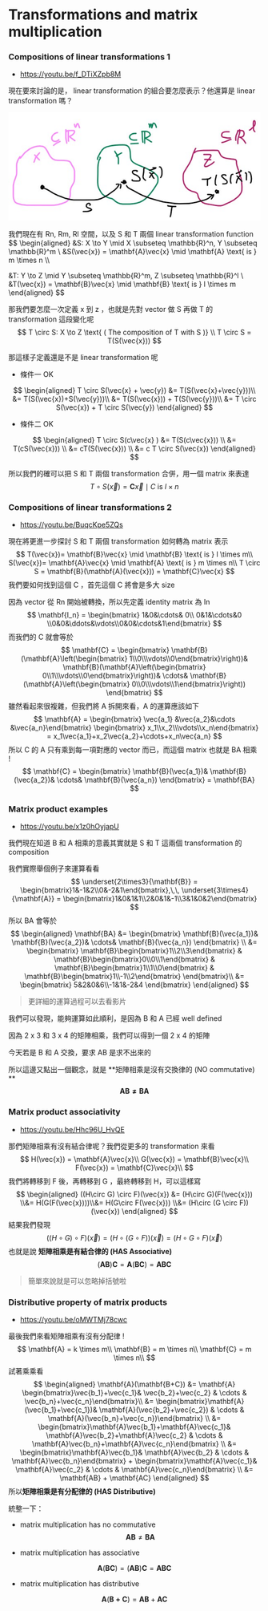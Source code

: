 # Transformations and matrix multiplication

### Compositions of linear transformations 1

- https://youtu.be/f_DTiXZpb8M

現在要來討論的是， linear transformation 的組合要怎麼表示？他還算是 linear transformation 嗎？

![](../.gitbook/assets/transformation_composition.jpg)

我們現在有 Rn, Rm, Rl 空間，以及 S 和 T 兩個 linear transformation function
$$
\begin{aligned}
&S: X \to Y \mid X \subseteq \mathbb{R}^n, Y \subseteq \mathbb{R}^m \\
&S(\vec{x}) = \mathbf{A}\vec{x} \mid \mathbf{A} \text{ is } m \times n \\\\

&T: Y \to Z \mid Y \subseteq \mathbb{R}^m, Z \subseteq \mathbb{R}^l \\
&T(\vec{x}) = \mathbf{B}\vec{x} \mid \mathbf{B} \text{ is } l \times m
\end{aligned}
$$


那我們要怎麼一次定義 x 到 z ，也就是先對 vector 做 S 再做 T 的 transformation 這段變化呢
$$
T \circ S: X \to Z \text{ ( The composition of T with S )} \\
T \circ S = T(S(\vec{x}))
$$


那這樣子定義還是不是 linear transformation 呢

* 條件一 OK

$$
\begin{aligned}
T \circ S(\vec{x} + \vec{y}) &= T(S(\vec{x}+\vec{y}))\\
&= T(S(\vec{x})+S(\vec{y}))\\
&= T(S(\vec{x})) + T(S(\vec{y}))\\
&= T \circ S(\vec{x}) + T \circ S(\vec{y})
\end{aligned}
$$

* 條件二 OK

$$
\begin{aligned}
T \circ S(c\vec{x} ) &= T(S(c\vec{x})) \\
&= T(cS(\vec{x})) \\
&= cT(S(\vec{x})) \\
&= c T \circ S(\vec{x})
\end{aligned}
$$

所以我們的確可以把 S 和 T 兩個 transformation 合併，用一個 matrix 來表達
$$
T \circ S (\vec{x}) = \mathbf{C}\vec{x} \mid C \text{ is } l \times n 
$$




### Compositions of linear transformations 2

- https://youtu.be/BuqcKpe5ZQs

現在將更進一步探討 S 和 T 兩個 transformation 如何轉為 matrix 表示
$$
T(\vec{x})= \mathbf{B}\vec{x} \mid \mathbf{B} \text{ is } l \times m\\
S(\vec{x})= \mathbf{A}\vec{x} \mid \mathbf{A} \text{ is } m \times n\\
T \circ S = \mathbf{B}(\mathbf{A}(\vec{x})) = \mathbf{C}\vec{x}
$$
我們要如何找到這個 C ，首先這個 C 將會是多大 size

因為 vector 從 Rn 開始被轉換，所以先定義 identity matrix 為 In
$$
\mathbf{I_n} = \begin{bmatrix} 1&0&\cdots& 0\\ 0&1&\cdots&0 \\0&0&\ddots&\vdots\\0&0&\cdots&1\end{bmatrix}
$$
而我們的 C 就會等於
$$
\mathbf{C} = \begin{bmatrix} 
\mathbf{B}(\mathbf{A}\left(\begin{bmatrix} 1\\0\\\vdots\\0\end{bmatrix}\right))&
\mathbf{B}(\mathbf{A}\left(\begin{bmatrix} 0\\1\\\vdots\\0\end{bmatrix}\right))&
\cdots&
\mathbf{B}(\mathbf{A}\left(\begin{bmatrix} 0\\0\\\vdots\\1\end{bmatrix}\right))
\end{bmatrix}
$$
雖然看起來很複雜，但我們將 A 拆開來看，A 的運算應該如下
$$
\mathbf{A} = \begin{bmatrix} \vec{a_1} &\vec{a_2}&\cdots &\vec{a_n}\end{bmatrix}
\begin{bmatrix} x_1\\x_2\\\vdots\\x_n\end{bmatrix} =
x_1\vec{a_1}+x_2\vec{a_2}+\cdots+x_n\vec{a_n}
$$
所以 C 的 A 只有乘到每一項對應的 vector 而已，而這個 matrix 也就是 BA 相乘 !
$$
\mathbf{C} = \begin{bmatrix} 
\mathbf{B}(\vec{a_1})&
\mathbf{B}(\vec{a_2})&
\cdots&
\mathbf{B}(\vec{a_n})
\end{bmatrix} = \mathbf{BA}
$$


### Matrix product examples

* https://youtu.be/x1z0hOyjapU

我們現在知道 B 和 A 相乘的意義其實就是 S 和 T 這兩個 transformation 的 composition

我們實際舉個例子來運算看看
$$
\underset{2\times3}{\mathbf{B}} = \begin{bmatrix}1&-1&2\\0&-2&1\end{bmatrix},\,\,
\underset{3\times4}{\mathbf{A}} = \begin{bmatrix}1&0&1&1\\2&0&1&-1\\3&1&0&2\end{bmatrix}
$$
所以 BA 會等於
$$
\begin{aligned}
\mathbf{BA} &= \begin{bmatrix} 
\mathbf{B}(\vec{a_1})&
\mathbf{B}(\vec{a_2})&
\cdots&
\mathbf{B}(\vec{a_n})
\end{bmatrix}
\\
&= 
\begin{bmatrix} 
\mathbf{B}\begin{bmatrix}1\\2\\3\end{bmatrix} &
\mathbf{B}\begin{bmatrix}0\\0\\1\end{bmatrix} &
\mathbf{B}\begin{bmatrix}1\\1\\0\end{bmatrix} &
\mathbf{B}\begin{bmatrix}1\\-1\\2\end{bmatrix}
\end{bmatrix}\\
&= 
\begin{bmatrix} 
5&2&0&6\\-1&1&-2&4
\end{bmatrix} 
\end{aligned}
$$

> 更詳細的運算過程可以去看影片



我們可以發現，能夠運算如此順利，是因為 B 和 A 已經 well defined

因為 2 x 3 和 3 x 4 的矩陣相乘，我們可以得到一個 2 x 4 的矩陣

今天若是 B 和 A 交換，要求 AB 是求不出來的

所以這邊又點出一個觀念，就是 **矩陣相乘是沒有交換律的 (NO commutative) **
$$
\mathbf{AB \neq BA}
$$




### Matrix product associativity

- https://youtu.be/Hhc96U_HvQE

那們矩陣相乘有沒有結合律呢？我們從更多的 transformation 來看
$$
H(\vec{x}) = \mathbf{A}\vec{x}\\
G(\vec{x}) = \mathbf{B}\vec{x}\\
F(\vec{x}) = \mathbf{C}\vec{x}\\
$$
我們將轉移到 F 後，再轉移到 G ，最終轉移到 H，可以這樣寫
$$
\begin{aligned}
((H\circ G) \circ F)(\vec{x}) &=
(H\circ G)(F(\vec{x})) \\&=
H(G(F(\vec{x})))\\&=
H(G\circ F(\vec{x})) \\&=
(H\circ (G \circ F))(\vec{x}) 
\end{aligned}
$$
結果我們發現
$$
((H\circ G) \circ F)(\vec{x}) = 
(H\circ (G \circ F))(\vec{x}) = 
(H\circ G \circ F)(\vec{x})
$$
也就是說 **矩陣相乘是有結合律的 (HAS Associative)**
$$
(\mathbf{AB})\mathbf{C} = \mathbf{A}(\mathbf{BC}) = \mathbf{ABC}
$$

> 簡單來說就是可以忽略掉括號啦



### Distributive property of matrix products

- https://youtu.be/oMWTMj78cwc

最後我們來看矩陣相乘有沒有分配律 !
$$
\mathbf{A} = k \times m\\
\mathbf{B} = m \times n\\
\mathbf{C} = m \times n\\
$$
試著乘乘看
$$
\begin{aligned}
\mathbf{A}(\mathbf{B+C}) &= \mathbf{A}
\begin{bmatrix}\vec{b_1}+\vec{c_1}& \vec{b_2}+\vec{c_2} & \cdots & \vec{b_n}+\vec{c_n}\end{bmatrix}\\
&=
\begin{bmatrix}\mathbf{A}(\vec{b_1}+\vec{c_1})& \mathbf{A}(\vec{b_2}+\vec{c_2}) & \cdots & \mathbf{A}(\vec{b_n}+\vec{c_n})\end{bmatrix} \\
&=
\begin{bmatrix}\mathbf{A}\vec{b_1}+\mathbf{A}\vec{c_1}& \mathbf{A}\vec{b_2}+\mathbf{A}\vec{c_2} & \cdots & \mathbf{A}\vec{b_n}+\mathbf{A}\vec{c_n}\end{bmatrix} \\
&=
\begin{bmatrix}\mathbf{A}\vec{b_1}& \mathbf{A}\vec{b_2} & \cdots & \mathbf{A}\vec{b_n}\end{bmatrix} +
\begin{bmatrix}\mathbf{A}\vec{c_1}& \mathbf{A}\vec{c_2} & \cdots & \mathbf{A}\vec{c_n}\end{bmatrix} \\
&=
\mathbf{AB} + \mathbf{AC}
\end{aligned}
$$
所以**矩陣相乘是有分配律的 (HAS Distributive)**



統整一下：

* matrix multiplication has no commutative
$$
\mathbf{AB} \neq \mathbf{BA}
$$


* matrix multiplication has associative

$$
\mathbf{A}(\mathbf{BC}) = (\mathbf{AB})\mathbf{C} = \mathbf{ABC}
$$


* matrix multiplication has distributive

$$
\mathbf{A}(\mathbf{B+C}) = \mathbf{AB}+\mathbf{AC}
$$

